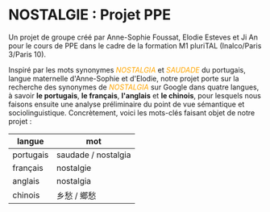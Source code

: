 # NOSTALGIE : Projet PPE 

Un projet de groupe créé par Anne-Sophie Foussat, Elodie Esteves et Ji An pour le cours de PPE dans le cadre de la formation M1 pluriTAL (Inalco/Paris 3/Paris 10).  

Inspiré par les mots synonymes <font color="orange"> *NOSTALGIA* </font> et <font color="orange"> *SAUDADE* </font> du portugais, langue maternelle d'Anne-Sophie et d'Elodie, notre projet porte sur la recherche des synonymes de <font color="orange"> *NOSTALGIA* </font> sur Google dans quatre langues, à savoir **le portugais**, **le français**, **l'anglais** et **le chinois**, pour lesquels nous faisons ensuite une analyse préliminaire du point de vue sémantique et sociolinguistique. Concrètement, voici les mots-clés faisant objet de notre projet :

<center>

langue | mot
--- | ---  
portugais | saudade / nostalgia
français | nostalgie
anglais | nostalgia
chinois | 乡愁 / 鄉愁

</center>



